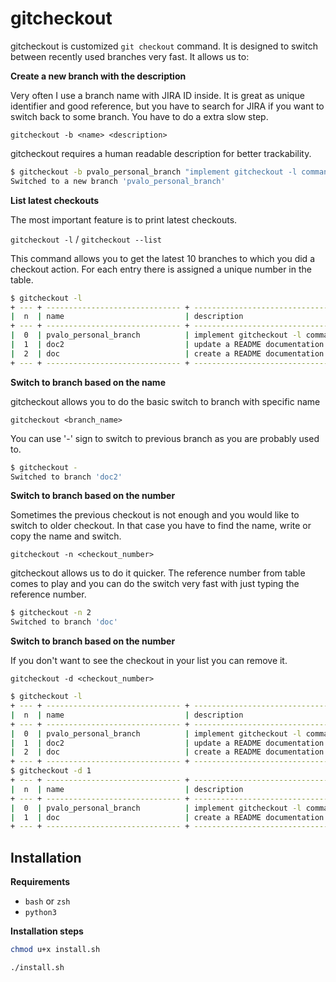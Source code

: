 # gitcheckout

gitcheckout is customized `git checkout` command.
It is designed to switch between recently used branches very fast.
It allows us to:

**Create a new branch with the description**

Very often I use a branch name with JIRA ID inside. It is great as unique identifier and good reference, but you have to search for JIRA if you want to switch back to some branch. You have to do a extra slow step.

`gitcheckout -b <name> <description>`

gitcheckout requires a human readable description for better trackability.

```bash
$ gitcheckout -b pvalo_personal_branch "implement gitcheckout -l command"
Switched to a new branch 'pvalo_personal_branch'
```

**List latest checkouts**

The most important feature is to print latest checkouts.

`gitcheckout -l` / `gitcheckout --list`

This command allows you to get the latest 10 branches to which you did a checkout action. For each entry there is assigned a unique number in the table.

```bash
$ gitcheckout -l
+ --- + ------------------------------ + ---------------------------------------- +
|  n  | name                           | description                              |
+ --- + ------------------------------ + ---------------------------------------- +
|  0  | pvalo_personal_branch          | implement gitcheckout -l command         |
|  1  | doc2                           | update a README documentation            |
|  2  | doc                            | create a README documentation            |
+ --- + ------------------------------ + ---------------------------------------- +
```

**Switch to branch based on the name**

gitcheckout allows you to do the basic switch to branch with specific name

`gitcheckout <branch_name>`

You can use '-' sign to switch to previous branch as you are probably used to.

```bash
$ gitcheckout -
Switched to branch 'doc2'
```

**Switch to branch based on the number**

Sometimes the previous checkout is not enough and you would like to switch to older checkout.
In that case you have to find the name, write or copy the name and switch.

`gitcheckout -n <checkout_number>`

gitcheckout allows us to do it quicker. The reference number from table comes to play and you can do the switch very fast with just typing the reference number.

```bash
$ gitcheckout -n 2
Switched to branch 'doc'
```

**Switch to branch based on the number**

If you don't want to see the checkout in your list you can remove it.

`gitcheckout -d <checkout_number>`

```bash
$ gitcheckout -l
+ --- + ------------------------------ + ---------------------------------------- +
|  n  | name                           | description                              |
+ --- + ------------------------------ + ---------------------------------------- +
|  0  | pvalo_personal_branch          | implement gitcheckout -l command         |
|  1  | doc2                           | update a README documentation            |
|  2  | doc                            | create a README documentation            |
+ --- + ------------------------------ + ---------------------------------------- +
$ gitcheckout -d 1
+ --- + ------------------------------ + ---------------------------------------- +
|  n  | name                           | description                              |
+ --- + ------------------------------ + ---------------------------------------- +
|  0  | pvalo_personal_branch          | implement gitcheckout -l command         |
|  1  | doc                            | create a README documentation            |
+ --- + ------------------------------ + ---------------------------------------- +
```

## Installation

**Requirements**

- `bash` or `zsh`
- `python3`

**Installation steps**

```bash
chmod u+x install.sh
```

```bash
./install.sh
```
